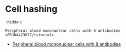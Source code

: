 # Cell hashing


```{toctree}
:hidden:

Peripheral blood mononuclear cells with 8 antibodies <PRJNA423077/tutorial>
```


- [Peripheral blood mononuclear cells with 8 antibodies](./PRJNA423077/tutorial.rst)
